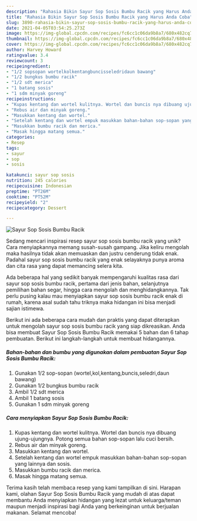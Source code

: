 ```yaml
---
description: "Rahasia Bikin Sayur Sop Sosis Bumbu Racik yang Harus Anda Coba"
title: "Rahasia Bikin Sayur Sop Sosis Bumbu Racik yang Harus Anda Coba"
slug: 3890-rahasia-bikin-sayur-sop-sosis-bumbu-racik-yang-harus-anda-coba
date: 2021-04-05T03:54:25.273Z
image: https://img-global.cpcdn.com/recipes/fc6cc1c06da9b8a7/680x482cq70/sayur-sop-sosis-bumbu-racik-foto-resep-utama.jpg
thumbnail: https://img-global.cpcdn.com/recipes/fc6cc1c06da9b8a7/680x482cq70/sayur-sop-sosis-bumbu-racik-foto-resep-utama.jpg
cover: https://img-global.cpcdn.com/recipes/fc6cc1c06da9b8a7/680x482cq70/sayur-sop-sosis-bumbu-racik-foto-resep-utama.jpg
author: Harvey Howard
ratingvalue: 3.4
reviewcount: 3
recipeingredient:
- "1/2 sopsopan wortelkolkentangbuncisseledridaun bawang"
- "1/2 bungkus bumbu racik"
- "1/2 sdt merica"
- "1 batang sosis"
- "1 sdm minyak goreng"
recipeinstructions:
- "Kupas kentang dan wortel kulitnya. Wortel dan buncis nya dibuang ujung-ujungnya. Potong semua bahan sop-sopan lalu cuci bersih."
- "Rebus air dan minyak goreng."
- "Masukkan kentang dan wortel."
- "Setelah kentang dan wortel empuk masukkan bahan-bahan sop-sopan yang lainnya dan sosis."
- "Masukkan bumbu racik dan merica."
- "Masak hingga matang semua."
categories:
- Resep
tags:
- sayur
- sop
- sosis

katakunci: sayur sop sosis 
nutrition: 245 calories
recipecuisine: Indonesian
preptime: "PT26M"
cooktime: "PT52M"
recipeyield: "2"
recipecategory: Dessert

---
```



![Sayur Sop Sosis Bumbu Racik](https://img-global.cpcdn.com/recipes/fc6cc1c06da9b8a7/680x482cq70/sayur-sop-sosis-bumbu-racik-foto-resep-utama.jpg)

Sedang mencari inspirasi resep sayur sop sosis bumbu racik yang unik? Cara menyiapkannya memang susah-susah gampang. Jika keliru mengolah maka hasilnya tidak akan memuaskan dan justru cenderung tidak enak. Padahal sayur sop sosis bumbu racik yang enak selayaknya punya aroma dan cita rasa yang dapat memancing selera kita.

Ada beberapa hal yang sedikit banyak mempengaruhi kualitas rasa dari sayur sop sosis bumbu racik, pertama dari jenis bahan, selanjutnya pemilihan bahan segar, hingga cara mengolah dan menghidangkannya. Tak perlu pusing kalau mau menyiapkan sayur sop sosis bumbu racik enak di rumah, karena asal sudah tahu triknya maka hidangan ini bisa menjadi sajian istimewa.




Berikut ini ada beberapa cara mudah dan praktis yang dapat diterapkan untuk mengolah sayur sop sosis bumbu racik yang siap dikreasikan. Anda bisa membuat Sayur Sop Sosis Bumbu Racik memakai 5 bahan dan 6 tahap pembuatan. Berikut ini langkah-langkah untuk membuat hidangannya.

<!--inarticleads1-->

##### Bahan-bahan dan bumbu yang digunakan dalam pembuatan Sayur Sop Sosis Bumbu Racik:

1. Gunakan 1/2 sop-sopan (wortel,kol,kentang,buncis,seledri,daun bawang)
1. Gunakan 1/2 bungkus bumbu racik
1. Ambil 1/2 sdt merica
1. Ambil 1 batang sosis
1. Gunakan 1 sdm minyak goreng




<!--inarticleads2-->

##### Cara menyiapkan Sayur Sop Sosis Bumbu Racik:

1. Kupas kentang dan wortel kulitnya. Wortel dan buncis nya dibuang ujung-ujungnya. Potong semua bahan sop-sopan lalu cuci bersih.
1. Rebus air dan minyak goreng.
1. Masukkan kentang dan wortel.
1. Setelah kentang dan wortel empuk masukkan bahan-bahan sop-sopan yang lainnya dan sosis.
1. Masukkan bumbu racik dan merica.
1. Masak hingga matang semua.




Terima kasih telah membaca resep yang kami tampilkan di sini. Harapan kami, olahan Sayur Sop Sosis Bumbu Racik yang mudah di atas dapat membantu Anda menyiapkan hidangan yang lezat untuk keluarga/teman maupun menjadi inspirasi bagi Anda yang berkeinginan untuk berjualan makanan. Selamat mencoba!
